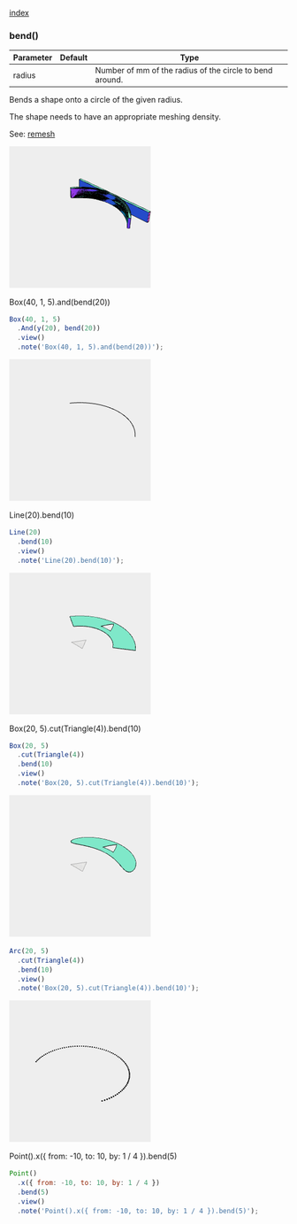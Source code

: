 [index](../../nb/api/index.md)
### bend()
Parameter|Default|Type
---|---|---
radius||Number of mm of the radius of the circle to bend around.

Bends a shape onto a circle of the given radius.

The shape needs to have an appropriate meshing density.

See: [remesh](../../nb/api/remesh.md)

![Image](bend.md.$2.png)

Box(40, 1, 5).and(bend(20))

```JavaScript
Box(40, 1, 5)
  .And(y(20), bend(20))
  .view()
  .note('Box(40, 1, 5).and(bend(20))');
```

![Image](bend.md.$3.png)

Line(20).bend(10)

```JavaScript
Line(20)
  .bend(10)
  .view()
  .note('Line(20).bend(10)');
```

![Image](bend.md.$4.png)

Box(20, 5).cut(Triangle(4)).bend(10)

```JavaScript
Box(20, 5)
  .cut(Triangle(4))
  .bend(10)
  .view()
  .note('Box(20, 5).cut(Triangle(4)).bend(10)');
```

![Image](bend.md.$5.png)

```JavaScript
Arc(20, 5)
  .cut(Triangle(4))
  .bend(10)
  .view()
  .note('Box(20, 5).cut(Triangle(4)).bend(10)');
```

![Image](bend.md.$6.png)

Point().x({ from: -10, to: 10, by: 1 / 4 }).bend(5)

```JavaScript
Point()
  .x({ from: -10, to: 10, by: 1 / 4 })
  .bend(5)
  .view()
  .note('Point().x({ from: -10, to: 10, by: 1 / 4 }).bend(5)');
```
